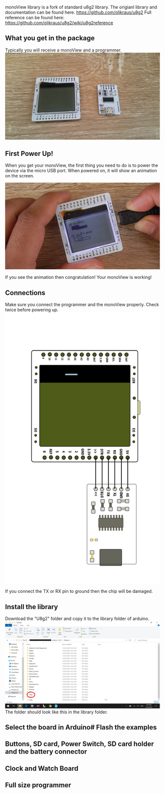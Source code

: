 monoView library is a fork of standard u8g2 library.
The origianl library and documentation can be found here.
https://github.com/olikraus/u8g2
Full reference can be found here:
https://github.com/olikraus/u8g2/wiki/u8g2reference
## What you get in the package
Typically you will receive a monoView and a programmer.
![](Images/Inside%20the%20package.jpg)
## First Power Up!
When you get your monoView, the first thing you need to do is to power the device via the micro USB port. When powered on, it will show an animation on the screen.

[![Watch the video](https://github.com/shuzonudas/monoview/blob/master/Images/usb_power.png)](https://youtu.be/1US3EEtbRIs)

If you see the animation then congratulation! Your monoView is working!

## Connections
Make sure you connect the programmer and the monoView properly. Check twice before powering up.
![](Images/Programmer_connection.png)


If you connect the TX or RX pin to ground then the chip will be damaged.
## Install the library
Download the "U8g2" folder and copy it to the library folder of arduino.
![](Images/install_lib.png)
The folder should look like this in the library folder.
## Select the board in Arduino# Flash the examples
## Buttons, SD card, Power Switch, SD card holder and the battery connector
## Clock and Watch Board
## Full size programmer

